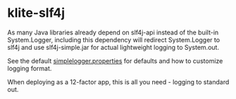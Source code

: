 # klite-slf4j

As many Java libraries already depend on slf4j-api instead of the built-in System.Logger,
including this dependency will redirect System.Logger to slf4j and use slf4j-simple.jar for
actual lightweight logging to System.out.

See the default [simplelogger.properties](src/simplelogger.properties) for defaults and how to customize logging format.

When deploying as a 12-factor app, this is all you need - logging to standard out.
